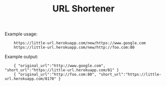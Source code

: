 <!DOCTYPE html>
<html>
  <head>
    <meta charset="utf-8">
    <meta http-equiv="X-UA-Compatible" content="IE=edge">
    <meta name="viewport" content="width=device-width, initial-scale=1">
    <link rel="stylesheet" href="/style.css">
  </head>
  <body>
    <header>
      <h1>
        URL Shortener
      </h1>
    </header>

Example usage:

        https://little-url.herokuapp.com/new/https://www.google.com
        https://little-url.herokuapp.com/new/http://foo.com:80
        
Example output:

        { "original_url":"http://www.google.com", "short_url":"https://little-url.herokuapp.com/81" }
        { "original_url":"http://foo.com:80", "short_url":"https://little-url.herokuapp.com/8170" }
  </body>
</html>
